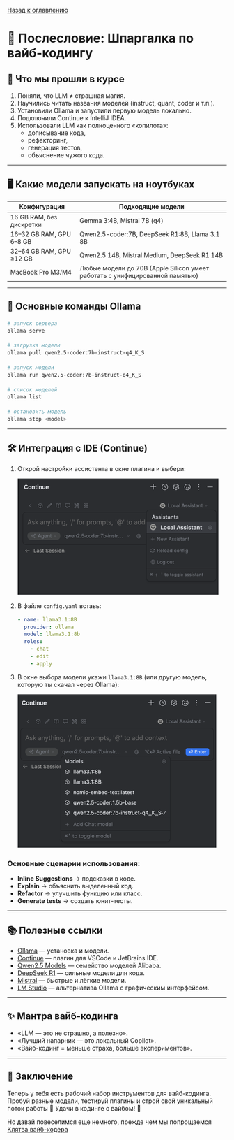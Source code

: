 [Назад к оглавлению](../index.md)

# 🌊 Послесловие: Шпаргалка по вайб-кодингу

## 🚀 Что мы прошли в курсе

1. Поняли, что LLM ≠ страшная магия.
2. Научились читать названия моделей (instruct, quant, coder и т.п.).
3. Установили Ollama и запустили первую модель локально.
4. Подключили Continue к IntelliJ IDEA.
5. Использовали LLM как полноценного «копилота»:
   - дописывание кода,
   - рефакторинг,
   - генерация тестов,
   - объяснение чужого кода.

---

## 🖥 Какие модели запускать на ноутбуках

| Конфигурация | Подходящие модели |
|--------------|-------------------|
| 16 GB RAM, без дискретки | Gemma 3:4B, Mistral 7B (q4) |
| 16–32 GB RAM, GPU 6–8 GB | Qwen2.5-coder:7B, DeepSeek R1:8B, Llama 3.1 8B |
| 32–64 GB RAM, GPU ≥12 GB | Qwen2.5 14B, Mistral Medium, DeepSeek R1 14B |
| MacBook Pro M3/M4 | Любые модели до 70B (Apple Silicon умеет работать с унифицированной памятью) |

---

## 🔌 Основные команды Ollama

```bash
# запуск сервера
ollama serve

# загрузка модели
ollama pull qwen2.5-coder:7b-instruct-q4_K_S

# запуск модели
ollama run qwen2.5-coder:7b-instruct-q4_K_S

# список моделей
ollama list

# остановить модель
ollama stop <model>
```

---

## 🛠 Интеграция с IDE (Continue)

1. Открой настройки ассистента в окне плагина и выбери:

   ![img.png](img/img.png)

2. В файле `config.yaml` вставь:
   ```yaml
   - name: llama3.1:8B
     provider: ollama
     model: llama3.1:8b
     roles:
       - chat
       - edit
       - apply
   ```

3. В окне выбора модели укажи `llama3.1:8B` (или другую модель, которую ты скачал через Ollama):

   ![img_2.png](img/img_2.png)

### Основные сценарии использования:

- **Inline Suggestions** → подсказки в коде.
- **Explain** → объяснить выделенный код.
- **Refactor** → улучшить функцию или класс.
- **Generate tests** → создать юнит-тесты.

---

## 📚 Полезные ссылки

- [Ollama](https://ollama.ai/) — установка и модели.
- [Continue](https://continue.dev/) — плагин для VSCode и JetBrains IDE.
- [Qwen2.5 Models](https://huggingface.co/collections/Qwen/qwen25-66e81a666513e518adb90d9e) — семейство моделей Alibaba.
- [DeepSeek R1](https://huggingface.co/deepseek-ai) — сильные модели для кода.
- [Mistral](https://mistral.ai/) — быстрые и лёгкие модели.
- [LM Studio](https://lmstudio.ai/) — альтернатива Ollama с графическим интерфейсом.

---

## ✨ Мантра вайб-кодинга

- «LLM — это не страшно, а полезно».
- «Лучший напарник — это локальный Copilot».
- «Вайб-кодинг = меньше страха, больше экспериментов».

---

## 📌 Заключение

Теперь у тебя есть рабочий набор инструментов для вайб-кодинга.
Пробуй разные модели, тестируй плагины и строй свой уникальный поток работы 🚀
Удачи в кодинге с вайбом! 🌊

Но давай повеселимся еще немного, прежде чем мы попрощаемся
[Клятва вайб-кодера](pledge.md)
